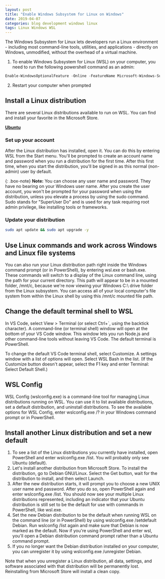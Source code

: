 ```yaml
---
layout: post
title: "Enable Windows Subsystem for Linux on Windows"
date: 2019-04-07
categories: blog development windows linux
tags: Linux Windows WSL
---
```


The Windows Subsystem for Linux lets developers run a Linux environment - including most command-line tools, utilities, and applications - directly on Windows, unmodified, without the overhead of a virtual machine.

1. To enable Windows Subsystem for Linux (WSL) on your computer, you need to run the following powershell command as an admin:


````powershell
Enable-WindowsOptionalFeature -Online -FeatureName Microsoft-Windows-Subsystem-Linux
````


2. Restart your computer when prompted

## Install a Linux distribution

There are several Linux distributions available to run on WSL. You can find and install your favorite in the Microsoft Store.

**[Ubuntu](https://www.microsoft.com/store/p/ubuntu/9nblggh4msv6)**


### Set up your account

After the Linux distribution has installed, open it. You can do this by entering WSL from the Start menu. You'll be prompted to create an account name and password when you run a distribution for the first time. After this first time, when you start the distribution, you'll be signed in as this normal (non-admin) user by default.

{: .box-note}
**Note:** You can choose any user name and password. They have no bearing on your Windows user name. After you create the user account, you won't be prompted for your password when using the distribution, unless you elevate a process by using the sudo command. Sudo stands for "SuperUser Do" and is used for any task requiring root admin privilege, like installing tools or frameworks.

### Update your distribution


````bash
sudo apt update && sudo apt upgrade -y
````


## Use Linux commands and work across Windows and Linux file systems

You can also run your Linux distribution path right inside the Windows command prompt (or in PowerShell), by entering wsl.exe or bash.exe. These commands will switch to a display of the Linux command line, using the path for your current directory. This path will appear to be in a mounted folder, /mnt/c, because we're now viewing your Windows C:\ drive folder from the Linux subsystem. You can access all of your local computer's file system from within the Linux shell by using this /mnt/c mounted file path.

## Change the default terminal shell to WSL

In VS Code, select View > Terminal (or select Ctrl+`, using the backtick character). A command-line (or terminal shell) window will open at the bottom of your VS Code window. This window lets you run Node.js and other command-line tools without leaving VS Code. The default terminal is PowerShell.

To change the default VS Code terminal shell, select Customize. A settings window with a list of options will open. Select WSL Bash in the list. (If the Customize button doesn't appear, select the F1 key and enter Terminal: Select Default Shell.)

## WSL Config

WSL Config (wslconfig.exe) is a command-line tool for managing Linux distributions running on WSL. You can use it to list available distributions, set a default distribution, and uninstall distributions. To see the available options for WSL Config, enter wslconfig.exe /? in your Windows command prompt or in PowerShell.

## Install another Linux distribution and set a new default

1. To see a list of the Linux distributions you currently have installed, open PowerShell and enter wslconfig.exe /list. You will probably only see Ubuntu (default).
2. Let's install another distribution from Microsoft Store. To install the distribution, go to Debian GNU/Linux. Select the Get button, wait for the distribution to install, and then select Launch.
3. After the new distribution starts, it will prompt you to choose a new UNIX user name and password. After you do so, open PowerShell again and enter wslconfig.exe /list. You should now see your multiple Linux distributions represented, including an indicator that your Ubuntu distribution is still set to be the default for use with commands in PowerShell, like wsl.exe.
4. Set the new Debian distribution to be the default when running WSL on the command line (or in PowerShell) by using wslconfig.exe /setdefault Debian. Run wslconfig /list again and make sure that Debian is now marked as the default.
Now if you're using PowerShell and enter wsl, you'll open a Debian distribution command prompt rather than a Ubuntu command prompt.
5. If you no longer want the Debian distribution installed on your computer, you can unregister it by using wslconfig.exe /unregister Debian.

Note that when you unregister a Linux distribution, all data, settings, and software associated with that distribution will be permanently lost. Reinstalling from Microsoft Store will install a clean copy.